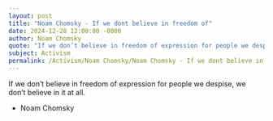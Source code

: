 ```yaml
---
layout: post
title: "Noam Chomsky - If we dont believe in freedom of"
date: 2024-12-28 12:00:00 -0000
author: Noam Chomsky
quote: "If we don’t believe in freedom of expression for people we despise, we don’t believe in it at all."
subject: Activism
permalink: /Activism/Noam Chomsky/Noam Chomsky - If we dont believe in freedom of
---
```


If we don’t believe in freedom of expression for people we despise, we don’t believe in it at all.

- Noam Chomsky
